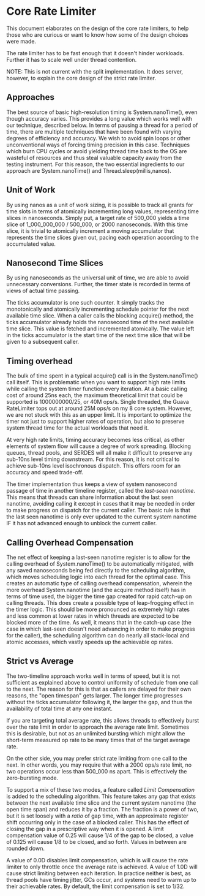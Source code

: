 # Core Rate Limiter

This document elaborates on the design of the core rate limiters, to help
those who are curious or want to know how some of the design choices were made.

The rate limiter has to be fast enough that it doesn't hinder workloads. Further
it has to scale well under thread contention.

NOTE: This is not current with the split implementation. It does server, however,
to explain the core design of the strict rate limiter.

## Approaches 

The best source of basic high-resolution timing is System.nanoTime(), even though
accuracy varies. This provides a long value which works well with our technique,
described below. In terms of pausing a thread for a period of time, there are
multiple techniques that have been found with varying degrees of efficiency and
accuracy. We wish to avoid spin loops or other unconventional ways of forcing
timing precision in this case. Techniques which burn CPU cycles or avoid yielding
thread time back to the OS are wasteful of resources and thus steal valuable
capacity away from the testing instrument. For this reason, the two essential
ingredients to our approach are System.nanoTime() and Thread.sleep(millis,nanos).

## Unit of Work

By using nanos as a unit of work sizing, it is possible to track all grants for
time slots in terms of atomically incrementing long values, representing time
slices in nanoseconds. Simply put, a target rate of 500_000 yields a time slice
of 1_000_000_000 / 500_000, or 2000 nanoseconds. With this time slice, it is trivial
to atomically increment a moving accumulator that represents the time slices
given out, pacing each operation according to the accumulated value.

## Nanosecond Time Slices

By using nanoseconds as the universal unit of time, we are able to avoid
unnecessary conversions. Further, the timer state is recorded in terms of views
of actual time passing.

The ticks accumulator is one such counter. It simply tracks the monotonically
and atomically incrementing schedule pointer for the next available time slice.
When a caller calls the blocking acquire() method, the ticks accumulator already
holds the nanosecond time of the next available time slice. This value is
fetched and incremented atomically. The value left in the ticks accumulator is
the start time of the next time slice that will be given to a subsequent caller.

## Timing overhead

The bulk of time spent in a typical acquire() call is in the System.nanoTime()
call itself. This is problematic when you want to support high rate limits while
calling the system timer function every iteration. At a basic calling cost of
around 25ns each, the maximum theoretical limit that could be supported is
1000000000/25, or 40M ops/s. Single threaded, the Guava RateLimiter tops out at
around 25M ops/s on my 8 core system. However, we are not stuck with this as an
upper limit. It is important to optimize the timer not just to support higher
rates of operation, but also to preserve system thread time for the actual
workloads that need it.

At very high rate limits, timing accuracy becomes less critical, as other elements
of system flow will cause a degree of work spreading. Blocking queues, thread
pools, and SERDES will all make it difficult to preserve any sub-10ns level timing
downstream. For this reason, it is not critical to achieve sub-10ns level
isochronous dispatch. This offers room for an accuracy and speed trade-off.

The timer implementation thus keeps a view of system nanosecond passage of time
in another timeline register, called the *last-seen nanotime*. This means that
threads can share information about the last seen nanotime, avoiding calling it
except in cases that it may be needed in order to make progress on dispatch for
the current caller. The basic rule is that the last seen nanotime is only ever
updated to the current system nanotime IF it has not advanced enough to unblock
the current caller.

## Calling Overhead Compensation

The net effect of keeping a last-seen nanotime register is to allow for the
calling overhead of System.nanoTime() to be automatically mitigated, with any
saved nanoseconds being fed directly to the scheduling algorithm, which moves
scheduling logic into each thread for the optimal case. This creates an
automatic type of calling overhead compensation, wherein the more overhead
System.nanotime (and the acquire method itself) has in terms of time used, the
bigger the time gap created for rapid catch-up on calling threads. This does
create a possible type of leap-frogging effect in the timer logic. This should
be more pronounced as extremely high rates and less common at lower rates in
which threads are expected to be blocked more of the time. As well, it means
that in the catch-up case (the case in which last-seen doesn't need advancing in
order to make progress for the caller), the scheduling algorithm can do nearly
all stack-local and atomic accesses, which vastly speeds up the achievable op
rates.

## Strict vs Average

The two-timeline approach works well in terms of speed, but it is not sufficient
as explained above to control uniformity of schedule from one call to the next.
The reason for this is that as callers are delayed for their own reasons, the
"open timespan" gets larger. The longer time progresses without the ticks
accumulator following it, the larger the gap, and thus the availability of total
time at any one instant.

If you are targeting total average rate, this allows threads to effectively
burst over the rate limit in order to approach the average rate limit. Sometimes
this is desirable, but not as an unlimited bursting which might allow the short-term
measured op rate to be many times that of the target average rate.

On the other side, you may prefer strict rate limiting from one call to the
next. In other words, you may require that with a 2000 ops/s rate limit, no two
operations occur less than 500_000 ns apart. This is effectively the zero-bursting
mode.

To support a mix of these two modes, a feature called *Limit Compensation* is
added to the scheduling algorithm. This feature takes any gap that exists
between the next available time slice and the current system nanotime (the 
open time span) and reduces it by a fraction. The fraction is a power of two, but
it is set loosely with a *ratio* of gap time, with an approximate register
shift occurring only in the case of a blocked caller. This has the effect of
closing the gap in a prescriptive way when it is opened. A limit compensation
value of 0.25 will cause 1/4 of the gap to be closed, a value of 0.125 will
cause 1/8 to be closed, and so forth. Values in between are rounded down.

A value of 0.0D disables limit compensation, which is will cause the rate limiter
to only throttle once the average rate is achieved. A value of 1.0D will cause
strict limiting between each iteration. In practice neither is best, as 
thread pools have timing jitter, GCs occur, and systems need to warm up to
their achievable rates. By default, the limit compensation is set to 1/32.

